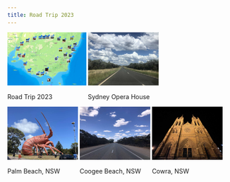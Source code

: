 ```yaml
---
title: Road Trip 2023
---
```



<div id="banner">
	<div class="inline-block" style="display:inline-block;"><a href="assets/photos/Australia/road_trip_2023_1.png"><img src="assets/photos/Australia/road_trip_2023_1.png" style="height: 120px;"></a><div><p>Road Trip 2023</p></div></div>
	<div class="inline-block" style="display:inline-block;"><a href="assets/photos/Australia/road_trip_2023_1/Cobar.jpg">          <img src="assets/photos/Australia/road_trip_2023_1/Cobar.jpg"   style="height: 120px;"></a><div><p>Sydney Opera House</p></div></div>
	<div class="inline-block" style="display:inline-block;"><a href="assets/photos/Australia/road_trip_2023_1/Kingston.jpg">           <img src="assets/photos/Australia/road_trip_2023_1/Kingston.jpg"    style="height: 120px;"></a><div><p>Palm Beach, NSW</p></div></div>
	<div class="inline-block" style="display:inline-block;"><a href="assets/photos/Australia/road_trip_2023_1/Parnaroo.jpg">         <img src="assets/photos/Australia/road_trip_2023_1/Parnaroo.jpg"  style="height: 120px;"></a><div><p>Coogee Beach, NSW</p></div></div>
	<div class="inline-block" style="display:inline-block;"><a href="assets/photos/Australia/road_trip_2023_1/Adelaide.jpg">                <img src="assets/photos/Australia/road_trip_2023_1/Adelaide.jpg"         style="height: 120px;"></a><div><p>Cowra, NSW</p></div></div>
</div>

